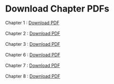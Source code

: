# Download Chapter PDFs

Chapter 1 : <a href="chapter_1.pdf" class="pdf-button" download>Download PDF</a><br><br>
Chapter 2 : <a href="chapter_2.pdf" class="pdf-button" download>Download PDF</a><br><br>
Chapter 3 : <a href="chapter_3.pdf" class="pdf-button" download>Download PDF</a><br><br>
Chapter 6 : <a href="chapter_6.pdf" class="pdf-button" download>Download PDF</a><br><br>
Chapter 7 : <a href="chapter_7.pdf" class="pdf-button" download>Download PDF</a><br><br>
Chapter 8 : <a href="chapter_8.pdf" class="pdf-button" download>Download PDF</a><br><br>

